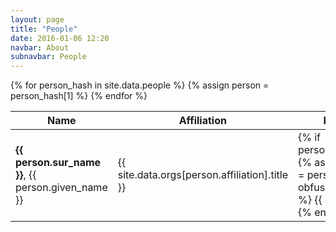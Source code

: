 ```yaml
---
layout: page
title: "People"
date: 2016-01-06 12:20
navbar: About
subnavbar: People
---
```


<table id="people-db" class="table table-striped">
<thead class="thead-default">
  <tr>
    <th>Name</th>
    <th>Affiliation</th>
    <th>Email</th>
    <th>Homepage</th>
  </tr>
</thead>
<tbody>
{% for person_hash in site.data.people %}
  {% assign person = person_hash[1] %}
  <tr>
    <td><strong>{{ person.sur_name }}</strong>, {{ person.given_name }}</td>
    <td>{{ site.data.orgs[person.affiliation].title }}</td>
    <td>
      {% if person.email %}
        {% assign email = person.email | obfuscate_email %}
        <a target="_blank"
           class="email-obfuscated"
           title="write an email to {{ person.given_name }} {{ person.sur_name }}"
           data-email="{{ email }}">
          {{ email }}
        </a>
      {% endif %}
    </td>
    <td>
      {% if person.homepage %}
        <a href="{{ person.homepage }}"
           target="_blank"
           title="{{ person.homepage }}">
          <i class="fa fa-home fa-fw"></i>
        </a>
      {% endif %}
    </td>
  </tr>
{% endfor %}
  </tbody>
</table>
